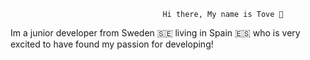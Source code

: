                                       Hi there, My name is Tove 👋 
Im a junior developer from Sweden 🇸🇪 living in Spain 🇪🇸 who is very excited to have found my passion for developing!

<!--
**toveadam/toveadam** is a ✨ _special_ ✨ repository because its `README.md` (this file) appears on your GitHub profile.

Here are some ideas to get you started:

- 🔭 I’m currently working on ...
- 🌱 I’m currently learning ...
- 👯 I’m looking to collaborate on ...
- 🤔 I’m looking for help with ...
- 💬 Ask me about ...
- 📫 How to reach me: ...
- 😄 Pronouns: ...
- ⚡ Fun fact: ...
-->

